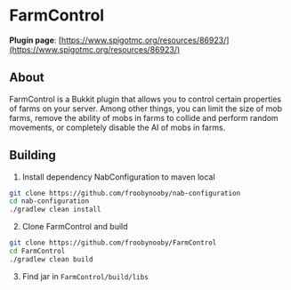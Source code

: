 # FarmControl

**Plugin page**: [https://www.spigotmc.org/resources/86923/](https://www.spigotmc.org/resources/86923/)

## About

FarmControl is a Bukkit plugin that allows you to control certain properties of farms on your server. Among other
things, you can limit the size of mob farms, remove the ability of mobs in farms to collide and perform random
movements, or completely disable the AI of mobs in farms.

## Building

1. Install dependency NabConfiguration to maven local

```bash
git clone https://github.com/froobynooby/nab-configuration
cd nab-configuration
./gradlew clean install
```

2. Clone FarmControl and build

```bash
git clone https://github.com/froobynooby/FarmControl
cd FarmControl
./gradlew clean build
```

3. Find jar in `FarmControl/build/libs`
